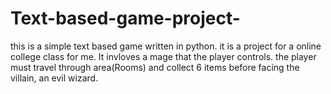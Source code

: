 # Text-based-game-project-
this is a simple text based game written in python. it is a project for a online college class for me. It invloves a mage that the player controls. the player must travel through area(Rooms) and collect 6 items before facing the villain, an evil wizard.  

